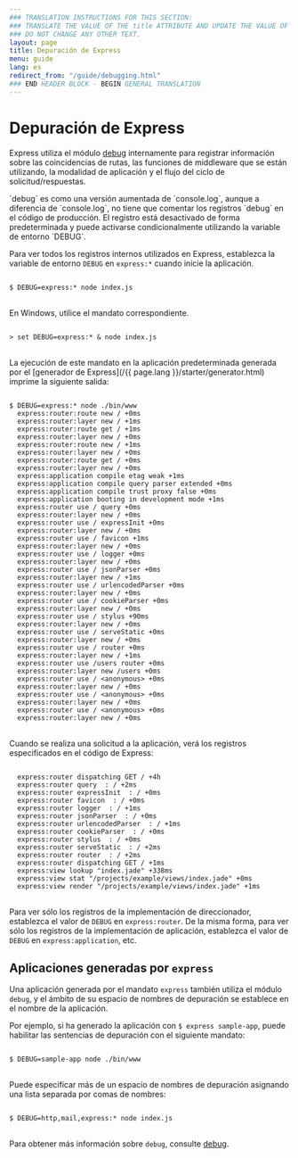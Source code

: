 ```yaml
---
### TRANSLATION INSTRUCTIONS FOR THIS SECTION:
### TRANSLATE THE VALUE OF THE title ATTRIBUTE AND UPDATE THE VALUE OF THE lang ATTRIBUTE. 
### DO NOT CHANGE ANY OTHER TEXT. 
layout: page
title: Depuración de Express
menu: guide
lang: es
redirect_from: "/guide/debugging.html"
### END HEADER BLOCK - BEGIN GENERAL TRANSLATION
---
```


# Depuración de Express

Express utiliza el módulo [debug](https://www.npmjs.com/package/debug) internamente para registrar información sobre las coincidencias de rutas, las funciones de middleware que se están utilizando, la modalidad de aplicación y el flujo del ciclo de solicitud/respuestas.

<div class="doc-box doc-info" markdown="1">
`debug` es como una versión aumentada de `console.log`, aunque a diferencia de `console.log`, no tiene que comentar los registros `debug` en el código de producción. El registro está desactivado de forma predeterminada y puede activarse condicionalmente utilizando la variable de entorno `DEBUG`.
</div>

Para ver todos los registros internos utilizados en Express, establezca la variable de entorno `DEBUG` en `express:*` cuando inicie la aplicación.

<pre>
<code class="language-sh" translate="no">
$ DEBUG=express:* node index.js
</code>
</pre>

En Windows, utilice el mandato correspondiente.

<pre>
<code class="language-sh" translate="no">
> set DEBUG=express:* & node index.js
</code>
</pre>

La ejecución de este mandato en la aplicación predeterminada generada por el [generador de Express](/{{ page.lang }}/starter/generator.html) imprime la siguiente salida:

<pre>
<code class="language-sh" translate="no">
$ DEBUG=express:* node ./bin/www
  express:router:route new / +0ms
  express:router:layer new / +1ms
  express:router:route get / +1ms
  express:router:layer new / +0ms
  express:router:route new / +1ms
  express:router:layer new / +0ms
  express:router:route get / +0ms
  express:router:layer new / +0ms
  express:application compile etag weak +1ms
  express:application compile query parser extended +0ms
  express:application compile trust proxy false +0ms
  express:application booting in development mode +1ms
  express:router use / query +0ms
  express:router:layer new / +0ms
  express:router use / expressInit +0ms
  express:router:layer new / +0ms
  express:router use / favicon +1ms
  express:router:layer new / +0ms
  express:router use / logger +0ms
  express:router:layer new / +0ms
  express:router use / jsonParser +0ms
  express:router:layer new / +1ms
  express:router use / urlencodedParser +0ms
  express:router:layer new / +0ms
  express:router use / cookieParser +0ms
  express:router:layer new / +0ms
  express:router use / stylus +90ms
  express:router:layer new / +0ms
  express:router use / serveStatic +0ms
  express:router:layer new / +0ms
  express:router use / router +0ms
  express:router:layer new / +1ms
  express:router use /users router +0ms
  express:router:layer new /users +0ms
  express:router use / &lt;anonymous&gt; +0ms
  express:router:layer new / +0ms
  express:router use / &lt;anonymous&gt; +0ms
  express:router:layer new / +0ms
  express:router use / &lt;anonymous&gt; +0ms
  express:router:layer new / +0ms
</code>
</pre>

Cuando se realiza una solicitud a la aplicación, verá los registros especificados en el código de Express:

<pre>
<code class="language-sh" translate="no">
  express:router dispatching GET / +4h
  express:router query  : / +2ms
  express:router expressInit  : / +0ms
  express:router favicon  : / +0ms
  express:router logger  : / +1ms
  express:router jsonParser  : / +0ms
  express:router urlencodedParser  : / +1ms
  express:router cookieParser  : / +0ms
  express:router stylus  : / +0ms
  express:router serveStatic  : / +2ms
  express:router router  : / +2ms
  express:router dispatching GET / +1ms
  express:view lookup "index.jade" +338ms
  express:view stat "/projects/example/views/index.jade" +0ms
  express:view render "/projects/example/views/index.jade" +1ms
</code>
</pre>

Para ver sólo los registros de la implementación de direccionador, establezca el valor de `DEBUG` en `express:router`. De la misma forma, para ver sólo los registros de la implementación de aplicación, establezca el valor de `DEBUG` en `express:application`, etc.

## Aplicaciones generadas por `express`

Una aplicación generada por el mandato `express` también utiliza el módulo `debug`, y el ámbito de su espacio de nombres de depuración se establece en el nombre de la aplicación.

Por ejemplo, si ha generado la aplicación con `$ express sample-app`, puede habilitar las sentencias de depuración con el siguiente mandato:

<pre>
<code class="language-sh" translate="no">
$ DEBUG=sample-app node ./bin/www
</code>
</pre>

Puede especificar más de un espacio de nombres de depuración asignando una lista separada por comas de nombres:

<pre>
<code class="language-sh" translate="no">
$ DEBUG=http,mail,express:* node index.js
</code>
</pre>

Para obtener más información sobre `debug`, consulte [debug](https://www.npmjs.com/package/debug).
